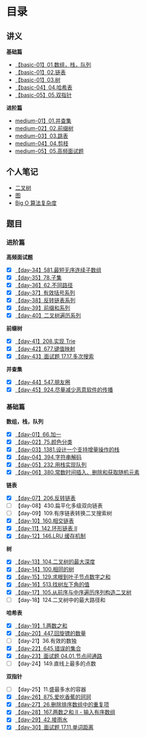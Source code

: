 # 目录

## 讲义

**基础篇**

-   [【basic-01】01.数组，栈，队列](https://github.com/leetcode-pp/91alg-1/blob/master/basic-01.md)
-   [【basic-01】02.链表](https://github.com/leetcode-pp/91alg-1/blob/master/basic-02.md)
-   [【basic-01】03.树](https://github.com/leetcode-pp/91alg-1/blob/master/basic-03.md)
-   [【basic-04】04.哈希表](https://github.com/leetcode-pp/91alg-1/blob/master/basic-04.md)
-   [【basic-05】05.双指针](https://lucifer.ren/blog/2020/05/26/91algo-basic-05.two-pointer/)

**进阶篇**

-   [medium-01】01.并查集](https://github.com/leetcode-pp/91alg-1/blob/master/advanced-01.md)
-   [medium-02】02.前缀树](https://github.com/leetcode-pp/91alg-1/blob/master/Trie.md)
-   [medium-03】03.跳表](https://github.com/leetcode-pp/91alg-1/blob/master/advanced-skiplist.md)
-   [medium-04】04.剪枝](https://github.com/leetcode-pp/91alg-1/blob/master/advanced_prune.md)
-   [medium-05】05.高频面试题](https://github.com/leetcode-pp/91alg-1/blob/master/advanced-07.md)

## 个人笔记

-   [二叉树](https://github.com/suukii/Articles/blob/master/articles/dsa_binary_tree.md)
-   [图](https://github.com/suukii/Articles/blob/master/articles/dsa_graph.md)
-   [Big O 算法复杂度](https://github.com/suukii/Articles/blob/master/articles/big_O_complexity.md)

## 题目

### 进阶篇

**高频面试题**

-   [x] [【day-34】581.最短无序连续子数组](./medium/day-34.md)
-   [x] [【day-35】78.子集](./medium/day-35.md)
-   [x] [【day-36】62.不同路径](./medium/day-36.md)
-   [x] [【day-37】有效括号系列](./medium/day-37.md)
-   [x] [【day-38】反转链表系列](./medium/day-38.md)
-   [x] [【day-39】前缀和系列](./medium/day-39.md)
-   [x] [【day-40】二叉树遍历系列](./medium/day-40.md)

**前缀树**

-   [x] [【day-41】208.实现 Trie](./medium/day-41.md)
-   [x] [【day-42】677.键值映射](./medium/day-42.md)
-   [x] [【day-43】面试题 17.17.多次搜索](./medium/day-43.md)

**并查集**

-   [x] [【day-44】547.朋友圈](./medium/day-44.md)
-   [x] [【day-45】924.尽量减少恶意软件的传播](./medium/day-45.md)

### 基础篇

**数组，栈，队列**

-   [x] [【day-01】66.加一](./basic/day-01.md)
-   [x] [【day-02】75.颜色分类](./basic/day-02.md)
-   [x] [【day-03】1381.设计一个支持增量操作的栈](./basic/day-03.md)
-   [x] [【day-04】394.字符串解码](./basic/day-04.md)
-   [x] [【day-05】232.用栈实现队列](./basic/day-05.md)
-   [x] [【day-06】380.常数时间插入、删除和获取随机元素](./basic/day-06.md)

**链表**

-   [x] [【day-07】206.反转链表](./basic/day-07.md)
-   [ ] 【day-08】430.扁平化多级双向链表
-   [ ] 【day-09】109.有序链表转换二叉搜索树
-   [x] [【day-10】160.相交链表](./basic/day-10.md)
-   [x] [【day-11】142.环形链表 II](./basic/day-11.md)
-   [x] [【day-12】146.LRU 缓存机制](./basic/day-12.md)

**树**

-   [x] [【day-13】104.二叉树的最大深度](./basic/day-13.md)
-   [x] [【day-14】100.相同的树](./basic/day-14.md)
-   [x] [【day-15】129.求根到叶子节点数字之和](./basic/day-15.md)
-   [x] [【day-16】513.找树左下角的值](./basic/day-16.md)
-   [x] [【day-17】105.从前序与中序遍历序列构造二叉树](./basic/day-17.md)
-   [ ] 【day-18】124.二叉树中的最大路径和

**哈希表**

-   [x] [【day-19】1.两数之和](./basic/day-19.md)
-   [x] [【day-20】447.回旋镖的数量](./basic/day-20.md)
-   [ ] 【day-21】36.有效的数独
-   [x] [【day-22】645.错误的集合](./basic/day-22.md)
-   [x] [【day-23】面试题 04.01.节点间通路](./basic/day-23.md)
-   [ ] 【day-24】149.直线上最多的点数

**双指针**

-   [ ] 【day-25】11.盛最多水的容器
-   [x] [【day-26】875.爱吃香蕉的珂珂](./basic/day-26.md)
-   [x] [【day-27】26.删除排序数组中的重复项](./basic/day-27.md)
-   [x] [【day-28】167.两数之和 II - 输入有序数组](./basic/day-28.md)
-   [x] [【day-29】42.接雨水](./basic/day-29.md)
-   [x] [【day-30】面试题 17.11.单词距离](./basic/day-30.md)
